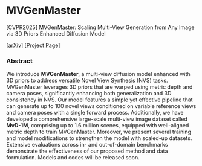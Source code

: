# MVGenMaster

[CVPR2025] MVGenMaster: Scaling Multi-View Generation from Any Image via 3D Priors Enhanced Diffusion Model

[[arXiv]](https://arxiv.org/abs/2411.16157) [[Project Page]](https://ewrfcas.github.io/MVGenMaster/)

### Abstract

We introduce **MVGenMaster**, a multi-view diffusion model enhanced with 3D priors to address versatile Novel View Synthesis (NVS) tasks. MVGenMaster leverages 3D priors that are warped using metric depth and camera poses, significantly enhancing both generalization and 3D consistency in NVS.
Our model features a simple yet effective pipeline that can generate up to 100 novel views conditioned on variable reference views and camera poses with a single forward process.
Additionally, we have developed a comprehensive large-scale multi-view image dataset called **MvD-1M**, comprising up to 1.6 million scenes, equipped with well-aligned metric depth to train MVGenMaster.
Moreover, we present several training and model modifications to strengthen the model with scaled-up datasets.
Extensive evaluations across in- and out-of-domain benchmarks demonstrate the effectiveness of our proposed method and data formulation.
Models and codes will be released soon.